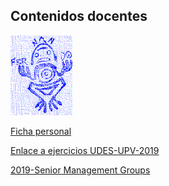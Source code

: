 ## Contenidos docentes 

![Exlibris](Rana.png)

[Ficha personal](http://www.upv.es/ficha-personal/fgonzal)

[Enlace a ejercicios UDES-UPV-2019](https://www.evernote.com/l/ADRo1I-SdzVAnrEfpuylvhdFCiVG7bVy68Y)

[2019-Senior Management Groups](SM_2019_groups.md)